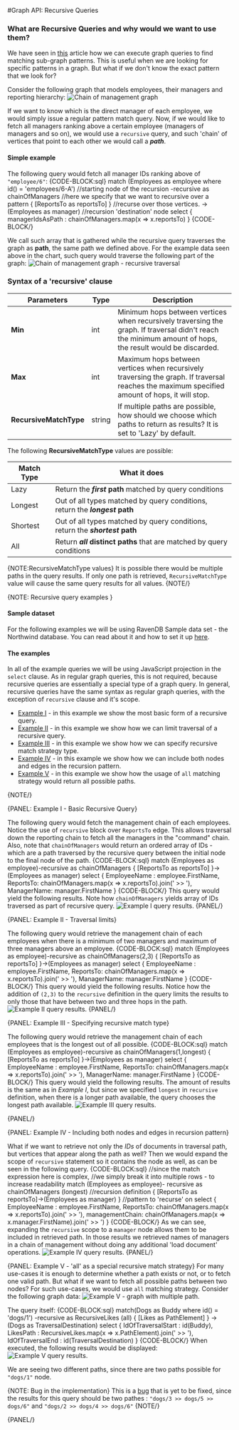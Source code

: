 ﻿#Graph API: Recursive Queries

### What are Recursive Queries and why would we want to use them?
We have seen in [this](#) article how we can execute graph queries to 
find matching sub-graph patterns. This is useful when we are looking 
for specific patterns in a graph. But what if we don't know the exact 
pattern that we look for?

Consider the following graph that models employees, their managers and reporting 
hierarchy:
![Chain of management graph](images/temporary/recursive_queries/ChainOfManagementGraph.png)

If we want to know which is the direct manager of each employee, we would simply 
issue a regular pattern match query. 
Now, if we would like to fetch all managers ranking above a certain employee 
(managers of managers and so on), we would use a ```recursive``` query, and such 
'chain' of vertices that point to each other we would call a _**path**_.

#### Simple example
The following query would fetch all manager IDs ranking above of ```"employee/6"```:
{CODE-BLOCK:sql}
match (Employees as employee where id() = 'employees/6-A') //starting node of the recursion
    -recursive as chainOfManagers //here we specify that we want to recursive over a pattern
        { [ReportsTo as reportsTo] } //recurse over those vertices. 
            ->(Employees as manager) //recursion 'destination' node
select { managerIdsAsPath : chainOfManagers.map(x => x.reportsTo) }
{CODE-BLOCK/}

We call such array that is gathered while the recursive query traverses the graph as **path**, the same path we defined above. 
For the example data seen above in the chart, such query would traverse the following part of the graph:
![Chain of management graph - recursive traversal](images/temporary/recursive_queries/ChainOfManagementGraph_recursive_traversal.png)

### Syntax of a 'recursive' clause

| Parameters | Type | Description |
| ------------- | ------------- | ----- |
| **Min** | int | Minimum hops between vertices when recursively traversing the graph. If traversal didn't reach the minimum amount of hops, the result would be discarded. |
| **Max** | int | Maximum hops between vertices when recursively traversing the graph. If traversal reaches the maximum specified amount of hops, it will stop. |
| **RecursiveMatchType** | string | If multiple paths are possible, how should we choose which paths to return as results? It is set to 'Lazy' by default. |

The following **RecursiveMatchType** values are possible:

| Match Type | What it does |
| ---------- | ------------ |
| Lazy | Return the **_first_ path** matched by query conditions |
| Longest | Out of all types matched by query conditions, return the **_longest_ path** |
| Shortest | Out of all types matched by query conditions, return the **_shortest_ path** |
| All | Return **_all_ distinct paths** that are matched by query conditions |

{NOTE:RecursiveMatchType values}
It is possible there would be multiple paths in the query results. If only one path is retrieved, ```RecursiveMatchType``` value will cause the same query results for all values.
{NOTE/}

{NOTE: Recursive query examples }

#### Sample dataset
For the following examples we will be using RavenDB Sample data set - the Northwind database. You can read about it and how to set it up [here](../../../studio/database/tasks/create-sample-data).

#### The examples
In all of the example queries we will be using JavaScript projection in the ```select``` clause. As in regular graph queries, this is not required, because recursive queries are essentially a special type of a graph query.
In general, recursive queries have the same syntax as regular graph queries, with the exception of ```recursive``` clause and it's scope.

  * [Example I](../../../indexes/querying/graph/graph-recursive#example-i---basic-recursive-query) - in this example we show the most basic form of a recursive query.
  * [Example II](../../../indexes/querying/graph/graph-recursive#example-ii---traversal-limits) - in this example we show how we can limit traversal of a recursive query.
  * [Example III](../../../indexes/querying/graph/graph-recursive#example-iii---specifying-recursive-match-type) - in this example we show how we can specify recursive match strategy type.
  * [Example IV](../../../indexes/querying/graph/graph-recursive#example-iv---including-both-nodes-and-edges-in-recursion-pattern) - in this example we show how we can include both nodes and edges in the recursion pattern.
  * [Example V](../../../indexes/querying/graph/graph-recursive#example-v---) - in this example we show how the usage of ```all``` matching strategy would return all possible paths.
  
{NOTE/}


{PANEL: Example I - Basic Recursive Query}

The following query would fetch the management chain of each employees. Notice the use of ```recursive``` block over ```ReportsTo``` edge. This allows traversal down the reporting chain to fetch all the managers in the "command" chain. 
Also, note that ```chainOfManagers``` would return an ordered array of IDs - which are a path traversed by the recursive query between the initial node to the final node of the path.
{CODE-BLOCK:sql}
match (Employees as employee)-recursive as chainOfManagers { [ReportsTo as reportsTo] }->(Employees as manager)
select 
{
    EmployeeName : employee.FirstName, 
    ReportsTo: chainOfManagers.map(x => x.reportsTo).join(' >> '), 
    ManagerName: manager.FirstName
}
{CODE-BLOCK/}
This query would yield the following results.  Note how ```chainOfManagers``` yields array of IDs traversed as part of recursive query.
![Example I query results.](images/temporary/recursive_queries/recursive_query_results_1.png)
{PANEL/}

{PANEL: Example II - Traversal limits}

The following query would retrieve the management chain of each employees when there is a minimum of two managers and maximum of three managers above an employee.
{CODE-BLOCK:sql}
match (Employees as employee)-recursive as chainOfManagers(2,3) { [ReportsTo as reportsTo] }->(Employees as manager)
select 
{
    EmployeeName : employee.FirstName, 
    ReportsTo: chainOfManagers.map(x => x.reportsTo).join(' >> '), 
    ManagerName: manager.FirstName
}
{CODE-BLOCK/}
This query would yield the following results.  Notice how the addition of ```(2,3)``` to the ```recursive``` definition in the query limits the results to only those that have between two and three hops in the path.
![Example II query results.](images/temporary/recursive_queries/recursive_query_results_2.png)
{PANEL/}


{PANEL: Example III - Specifying recursive match type}

The following query would retrieve the management chain of each employees that is the longest out of all possible.
{CODE-BLOCK:sql}
match (Employees as employee)-recursive as chainOfManagers(1,longest) { [ReportsTo as reportsTo] }->(Employees as manager)
select 
{
    EmployeeName : employee.FirstName, 
    ReportsTo: chainOfManagers.map(x => x.reportsTo).join(' >> '), 
    ManagerName: manager.FirstName
}
{CODE-BLOCK/}
This query would yield the following results. The amount of results is the same as in _Example I_, but since we specified ```longest``` in ```recursive``` definition, when there is a longer path available, the query chooses the longest path available.
![Example III query results.](images/temporary/recursive_queries/recursive_query_results_3.png)

{PANEL/}

{PANEL: Example IV - Including both nodes and edges in recursion pattern}

What if we want to retrieve not only the _IDs_ of documents in traversal path, but vertices that appear along the path as well? Then we would expand the scope of ```recursive``` statement so it contains the node as well, as can be seen in the following query.
{CODE-BLOCK:sql}
//since the match expression here is complex, 
//we simply break it into multiple rows - to increase readability
match (Employees as employee)-
        recursive as chainOfManagers (longest) //recursion definition
                { [ReportsTo as reportsTo]->(Employees as manager) } //pattern to 'recurse' on
select 
{
    EmployeeName : employee.FirstName, 
    ReportsTo: chainOfManagers.map(x => x.reportsTo).join(' >> '), 
    managementChain: chainOfManagers.map(x => x.manager.FirstName).join(' >> ')
}
{CODE-BLOCK/}
As we can see, expanding the ```recursive``` scope to a ```manager``` node allows them to be included in retrieved path. In those results we retrieved names of managers in a chain of management without doing any additional 'load document' operations.
![Example IV query results.](images/temporary/recursive_queries/recursive_query_results_4.png)
{PANEL/}

{PANEL: Example V - 'all' as a special recursive match strategy}
For many use-cases it is enough to determine whether a path exists or not, or to fetch one valid path. But what if we want to fetch all possible paths between two nodes?
For such use-cases, we would use ```all``` matching strategy.
Consider the following graph data:
![Example V - graph with multiple path.](images/temporary/recursive_queries/MultiplePossibleTraversalPaths.png)

The query itself:
{CODE-BLOCK:sql}
match(Dogs as Buddy where id() = 'dogs/1') 
    -recursive as RecursiveLikes (all) 
        { [Likes as PathElement] } -> 
            (Dogs as TraversalDestination)
select 
{
    IdOfTraversalStart : id(Buddy), 
    LikesPath : RecursiveLikes.map(x => x.PathElement).join(' >> '), 
    IdOfTraversalEnd : id(TraversalDestination)
}
{CODE-BLOCK/}
When executed, the following results would be displayed:
![Example V query results.](images/temporary/recursive_queries/recursive_query_results_5.png)

We are seeing two different paths, since there are two paths possible for ```"dogs/1"``` node.

{NOTE: Bug in the implementation}
This is a [bug](https://issues.hibernatingrhinos.com/issue/RavenDB-12263) that is yet to be fixed, since the results for this query should be two pathes : ```"dogs/3 >> dogs/5 >> dogs/6"``` and ```"dogs/2 >> dogs/4 >> dogs/6"```
{NOTE/}

{PANEL/}
